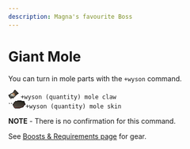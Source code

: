 ```yaml
---
description: Magna's favourite Boss
---
```


# Giant Mole

You can turn in mole parts with the `+wyson` command.

![](<../.gitbook/assets/Mole claw.png>) `+wyson (quantity) mole claw`\
``![](<../.gitbook/assets/Mole skin.png>)`+wyson (quantity) mole skin`

**NOTE** - There is no confirmation for this command.

See [Boosts & Requirements page](https://wiki.oldschool.gg/bosses/boosts-and-requirements) for gear.
